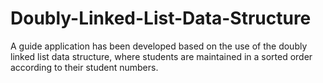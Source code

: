 # Doubly-Linked-List-Data-Structure
A guide application has been developed based on the use of the doubly linked list data structure, where students are maintained in a sorted order according to their student numbers.
